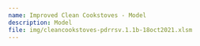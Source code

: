 ```yaml
---
name: Improved Clean Cookstoves - Model
description: Model
file: img/cleancookstoves-pdrrsv.1.1b-18oct2021.xlsm
---
```


